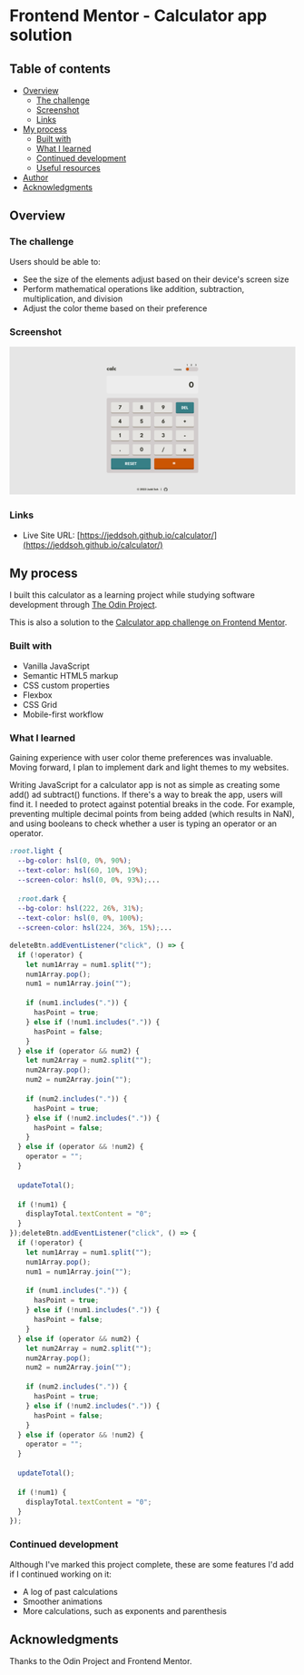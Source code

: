 # Frontend Mentor - Calculator app solution

## Table of contents

- [Overview](#overview)
  - [The challenge](#the-challenge)
  - [Screenshot](#screenshot)
  - [Links](#links)
- [My process](#my-process)
  - [Built with](#built-with)
  - [What I learned](#what-i-learned)
  - [Continued development](#continued-development)
  - [Useful resources](#useful-resources)
- [Author](#author)
- [Acknowledgments](#acknowledgments)

## Overview

### The challenge

Users should be able to:

- See the size of the elements adjust based on their device's screen size
- Perform mathematical operations like addition, subtraction, multiplication, and division
- Adjust the color theme based on their preference

### Screenshot

![](./images/screenshot.png)

### Links
- Live Site URL: [https://jeddsoh.github.io/calculator/](https://jeddsoh.github.io/calculator/)

## My process

I built this calculator as a learning project while studying software development through [The Odin Project](https://theodinproject.com).

This is also a solution to the [Calculator app challenge on Frontend Mentor](https://www.frontendmentor.io/challenges/calculator-app-9lteq5N29). 

### Built with

- Vanilla JavaScript
- Semantic HTML5 markup
- CSS custom properties
- Flexbox
- CSS Grid
- Mobile-first workflow


### What I learned

Gaining experience with user color theme preferences was invaluable. Moving forward, I plan to implement dark and light themes to my websites.

Writing JavaScript for a calculator app is not as simple as creating some add() ad subtract() functions. If there's a way to break the app, users will find it. I needed to protect against potential breaks in the code. For example, preventing multiple decimal points from being added (which results in NaN), and using booleans to check whether a user is typing an operator or an operator.

```css
:root.light {
  --bg-color: hsl(0, 0%, 90%);
  --text-color: hsl(60, 10%, 19%);
  --screen-color: hsl(0, 0%, 93%);...

  :root.dark {
  --bg-color: hsl(222, 26%, 31%);
  --text-color: hsl(0, 0%, 100%);
  --screen-color: hsl(224, 36%, 15%);...
```
```js
deleteBtn.addEventListener("click", () => {
  if (!operator) {
    let num1Array = num1.split("");
    num1Array.pop();
    num1 = num1Array.join("");

    if (num1.includes(".")) {
      hasPoint = true;
    } else if (!num1.includes(".")) {
      hasPoint = false;
    }
  } else if (operator && num2) {
    let num2Array = num2.split("");
    num2Array.pop();
    num2 = num2Array.join("");

    if (num2.includes(".")) {
      hasPoint = true;
    } else if (!num2.includes(".")) {
      hasPoint = false;
    }
  } else if (operator && !num2) {
    operator = "";
  }

  updateTotal();

  if (!num1) {
    displayTotal.textContent = "0";
  }
});deleteBtn.addEventListener("click", () => {
  if (!operator) {
    let num1Array = num1.split("");
    num1Array.pop();
    num1 = num1Array.join("");

    if (num1.includes(".")) {
      hasPoint = true;
    } else if (!num1.includes(".")) {
      hasPoint = false;
    }
  } else if (operator && num2) {
    let num2Array = num2.split("");
    num2Array.pop();
    num2 = num2Array.join("");

    if (num2.includes(".")) {
      hasPoint = true;
    } else if (!num2.includes(".")) {
      hasPoint = false;
    }
  } else if (operator && !num2) {
    operator = "";
  }

  updateTotal();

  if (!num1) {
    displayTotal.textContent = "0";
  }
});
```

### Continued development

Although I've marked this project complete, these are some features I'd add if I continued working on it:
- A log of past calculations
- Smoother animations
- More calculations, such as exponents and parenthesis

## Acknowledgments

Thanks to the Odin Project and Frontend Mentor.